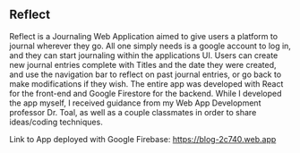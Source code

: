 ## Reflect

Reflect is a Journaling Web Application aimed to give users a platform to journal wherever they go. All one simply needs is a google account to log in, and they can start journaling within the applications UI. Users can create new journal entries complete with Titles and the date they were created, and use the navigation bar to reflect on past journal entries, or go back to make modifications if they wish. The entire app was developed with React for the front-end and Google Firestore for the backend. While I developed the app myself, I received guidance from my Web App Development professor Dr. Toal, as well as a couple classmates in order to share ideas/coding techniques.

Link to App deployed with Google Firebase: https://blog-2c740.web.app
